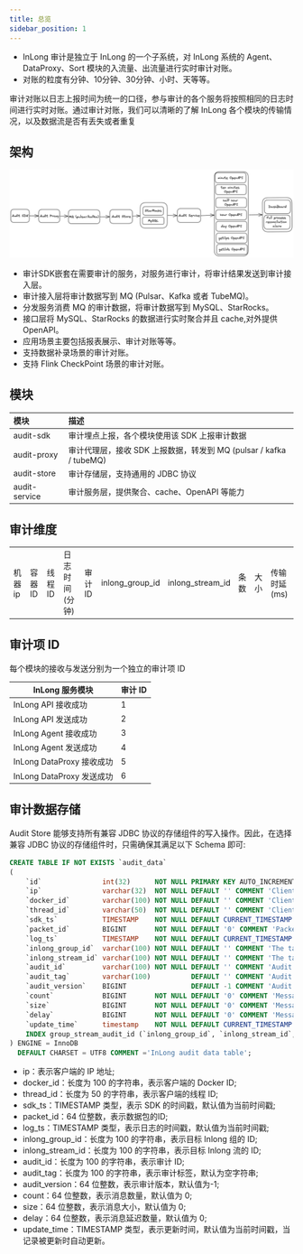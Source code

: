 ```yaml
---
title: 总览
sidebar_position: 1
---
```


* InLong 审计是独立于 InLong 的一个子系统，对 InLong 系统的 Agent、DataProxy、Sort 模块的入流量、出流量进行实时审计对账。
* 对账的粒度有分钟、10分钟、30分钟、小时、天等等。

审计对账以日志上报时间为统一的口径，参与审计的各个服务将按照相同的日志时间进行实时对账。通过审计对账，我们可以清晰的了解
InLong
各个模块的传输情况，以及数据流是否有丢失或者重复

## 架构

![](img/audit_architecture.png)

- 审计SDK嵌套在需要审计的服务，对服务进行审计，将审计结果发送到审计接入层。
- 审计接入层将审计数据写到 MQ (Pulsar、Kafka 或者 TubeMQ)。
- 分发服务消费 MQ 的审计数据，将审计数据写到 MySQL、StarRocks。
- 接口层将 MySQL、StarRocks 的数据进行实时聚合并且 cache,对外提供 OpenAPI。
- 应用场景主要包括报表展示、审计对账等等。
- 支持数据补录场景的审计对账。
- 支持 Flink CheckPoint 场景的审计对账。

## 模块

| 模块            | 描述                                                 |
|:--------------|:---------------------------------------------------|
| audit-sdk     | 审计埋点上报，各个模块使用该 SDK 上报审计数据                          |
| audit-proxy   | 审计代理层，接收 SDK 上报数据，转发到 MQ (pulsar / kafka / tubeMQ) |
| audit-store   | 审计存储层，支持通用的 JDBC 协议                                |
| audit-service | 审计服务层，提供聚合、cache、OpenAPI 等能力                       |

## 审计维度

|       |       |       ||          |       |                 |                  |     |     |
|-------|-------|-------|----------|-------|-----------------|------------------|-----|-----| ---- |
| 机器 ip | 容器 ID | 线程 ID | 日志时间(分钟) | 审计 ID | inlong_group_id | inlong_stream_id | 条数  | 大小  | 传输时延(ms) |

## 审计项 ID

每个模块的接收与发送分别为一个独立的审计项 ID

| InLong 服务模块            | 审计 ID |
|------------------------|-------|
| InLong API 接收成功	       | 1     |
| InLong API 发送成功	       | 2     |
| InLong Agent 接收成功	     | 3     |
| InLong Agent 发送成功	     | 4     |
| InLong DataProxy 接收成功	 | 5     |
| InLong DataProxy 发送成功	 | 6     |

## 审计数据存储

Audit Store 能够支持所有兼容 JDBC 协议的存储组件的写入操作。因此，在选择兼容 JDBC 协议的存储组件时，只需确保其满足以下
Schema 即可:

```sql
CREATE TABLE IF NOT EXISTS `audit_data`
(
    `id`               int(32)      NOT NULL PRIMARY KEY AUTO_INCREMENT COMMENT 'Incremental primary key',
    `ip`               varchar(32)  NOT NULL DEFAULT '' COMMENT 'Client IP',
    `docker_id`        varchar(100) NOT NULL DEFAULT '' COMMENT 'Client docker id',
    `thread_id`        varchar(50)  NOT NULL DEFAULT '' COMMENT 'Client thread id',
    `sdk_ts`           TIMESTAMP    NOT NULL DEFAULT CURRENT_TIMESTAMP COMMENT 'SDK timestamp',
    `packet_id`        BIGINT       NOT NULL DEFAULT '0' COMMENT 'Packet id',
    `log_ts`           TIMESTAMP    NOT NULL DEFAULT CURRENT_TIMESTAMP COMMENT 'Log timestamp',
    `inlong_group_id`  varchar(100) NOT NULL DEFAULT '' COMMENT 'The target inlong group id',
    `inlong_stream_id` varchar(100) NOT NULL DEFAULT '' COMMENT 'The target inlong stream id',
    `audit_id`         varchar(100) NOT NULL DEFAULT '' COMMENT 'Audit id',
    `audit_tag`        varchar(100)          DEFAULT '' COMMENT 'Audit tag',
    `audit_version`    BIGINT                DEFAULT -1 COMMENT 'Audit version',
    `count`            BIGINT       NOT NULL DEFAULT '0' COMMENT 'Message count',
    `size`             BIGINT       NOT NULL DEFAULT '0' COMMENT 'Message size',
    `delay`            BIGINT       NOT NULL DEFAULT '0' COMMENT 'Message delay count',
    `update_time`      timestamp    NOT NULL DEFAULT CURRENT_TIMESTAMP ON UPDATE CURRENT_TIMESTAMP COMMENT 'Update time',
    INDEX group_stream_audit_id (`inlong_group_id`, `inlong_stream_id`, `audit_id`, `log_ts`)
) ENGINE = InnoDB
  DEFAULT CHARSET = UTF8 COMMENT ='InLong audit data table';
```

- ip：表示客户端的 IP 地址;
- docker_id：长度为 100 的字符串，表示客户端的 Docker ID;
- thread_id：长度为 50 的字符串，表示客户端的线程 ID;
- sdk_ts：TIMESTAMP 类型，表示 SDK 的时间戳，默认值为当前时间戳;
- packet_id：64 位整数，表示数据包的ID;
- log_ts：TIMESTAMP 类型，表示日志的时间戳，默认值为当前时间戳;
- inlong_group_id：长度为 100 的字符串，表示目标 Inlong 组的 ID;
- inlong_stream_id：长度为 100 的字符串，表示目标 Inlong 流的 ID;
- audit_id：长度为 100 的字符串，表示审计 ID;
- audit_tag：长度为 100 的字符串，表示审计标签，默认为空字符串;
- audit_version：64 位整数，表示审计版本，默认值为-1;
- count：64 位整数，表示消息数量，默认值为 0;
- size：64 位整数，表示消息大小，默认值为 0;
- delay：64 位整数，表示消息延迟数量，默认值为 0;
- update_time：TIMESTAMP 类型，表示更新时间，默认值为当前时间戳，当记录被更新时自动更新。